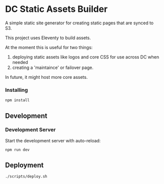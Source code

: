 # DC Static Assets Builder

A simple static site generator for creating static pages that are synced to S3.

This project uses Eleventy to build assets. 

At the moment this is useful for two things:

1. deploying static assets like logos and core CSS for use across DC when needed
2. creating a 'maintaince' or failover page.

In future, it might host more core assets.


### Installing

```bash
npm install
```

## Development

### Development Server

Start the development server with auto-reload:

```bash
npm run dev
```

## Deployment

```bash
./scripts/deploy.sh
```
